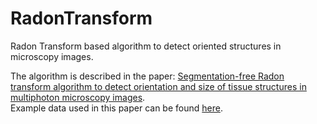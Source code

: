 # RadonTransform

Radon Transform based algorithm to detect oriented structures in microscopy images.  

The algorithm is described in the paper: [Segmentation-free Radon transform algorithm to detect orientation and size of tissue structures in multiphoton microscopy images](https://www.spiedigitallibrary.org/journals/journal-of-biomedical-optics/volume-30/issue-8/086001/Segmentation-free-Radon-transform-algorithm-to-detect-orientation-and-size/10.1117/1.JBO.30.8.086001.full).  
Example data used in this paper can be found [here](https://github.com/DanjaBrandt/RadonTransform/tree/main/applications/00_orientation_detection).  